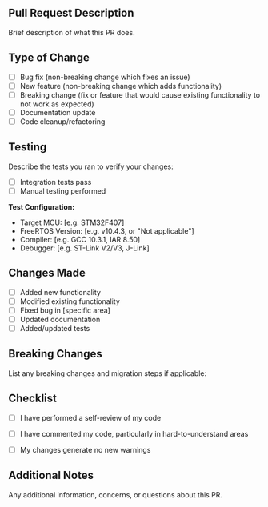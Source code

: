 ## Pull Request Description
Brief description of what this PR does.

## Type of Change
- [ ] Bug fix (non-breaking change which fixes an issue)
- [ ] New feature (non-breaking change which adds functionality)
- [ ] Breaking change (fix or feature that would cause existing functionality to not work as expected)
- [ ] Documentation update
- [ ] Code cleanup/refactoring

## Testing
Describe the tests you ran to verify your changes:
- [ ] Integration tests pass
- [ ] Manual testing performed

**Test Configuration:**
- Target MCU: [e.g. STM32F407]
- FreeRTOS Version: [e.g. v10.4.3, or "Not applicable"]
- Compiler: [e.g. GCC 10.3.1, IAR 8.50]
- Debugger: [e.g. ST-Link V2/V3, J-Link]

## Changes Made
- [ ] Added new functionality
- [ ] Modified existing functionality  
- [ ] Fixed bug in [specific area]
- [ ] Updated documentation
- [ ] Added/updated tests

## Breaking Changes
List any breaking changes and migration steps if applicable:

## Checklist
- [ ] I have performed a self-review of my code
- [ ] I have commented my code, particularly in hard-to-understand areas
- [ ] My changes generate no new warnings


## Additional Notes
Any additional information, concerns, or questions about this PR.